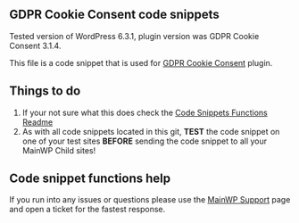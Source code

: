 ## GDPR Cookie Consent code snippets

Tested version of WordPress 6.3.1, plugin version was GDPR Cookie Consent 3.1.4.

This file is a code snippet that is used for [GDPR Cookie Consent](https://wordpress.org/plugins/cookie-law-info/) plugin. 

## Things to do

1. If your not sure what this does check the [Code Snippets Functions Readme](https://github.com/mainwp/Code-Snippets-Functions/blob/master/README.md)
2. As with all code snippets located in this git, **TEST** the code snippet on one of your test sites **BEFORE** sending the code snippet to all your MainWP Child sites!

## Code snippet functions help

If you run into any issues or questions please use the [MainWP Support](https://mainwp.com/support/) page and open a ticket for the fastest response.

